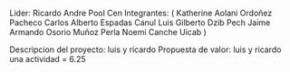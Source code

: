 Lider: Ricardo Andre Pool Cen
Integrantes:
( Katherine Aolani Ordoñez Pacheco
Carlos Alberto Espadas Canul
Luis Gilberto Dzib Pech
Jaime Armando Osorio Muñoz
Perla Noemi Canche Uicab )


Descripcion del proyecto: luis y ricardo
Propuesta de valor: luis y ricardo
una actividad = 6.25
